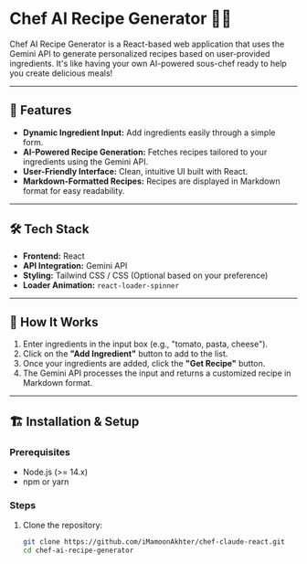 # Chef AI Recipe Generator 🍳🤖

Chef AI Recipe Generator is a React-based web application that uses the Gemini API to generate personalized recipes based on user-provided ingredients. It's like having your own AI-powered sous-chef ready to help you create delicious meals!

---

## 🎯 Features

- **Dynamic Ingredient Input:** Add ingredients easily through a simple form.
- **AI-Powered Recipe Generation:** Fetches recipes tailored to your ingredients using the Gemini API.
- **User-Friendly Interface:** Clean, intuitive UI built with React.
- **Markdown-Formatted Recipes:** Recipes are displayed in Markdown format for easy readability.

---

## 🛠️ Tech Stack

- **Frontend:** React
- **API Integration:** Gemini API
- **Styling:** Tailwind CSS / CSS (Optional based on your preference)
- **Loader Animation:** `react-loader-spinner`

---

## 🚀 How It Works

1. Enter ingredients in the input box (e.g., "tomato, pasta, cheese").
2. Click on the **"Add Ingredient"** button to add to the list.
3. Once your ingredients are added, click the **"Get Recipe"** button.
4. The Gemini API processes the input and returns a customized recipe in Markdown format.

---

## 🏗️ Installation & Setup

### Prerequisites

- Node.js (>= 14.x)
- npm or yarn

### Steps

1. Clone the repository:
   ```bash
   git clone https://github.com/iMamoonAkhter/chef-claude-react.git
   cd chef-ai-recipe-generator
